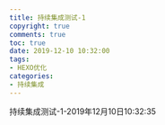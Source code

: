 ```yaml
---
title: 持续集成测试-1
copyright: true
comments: true
toc: true
date: 2019-12-10 10:32:00
tags:
- HEXO优化
categories:
- 持续集成
---
```


持续集成测试-1-2019年12月10日10:32:35